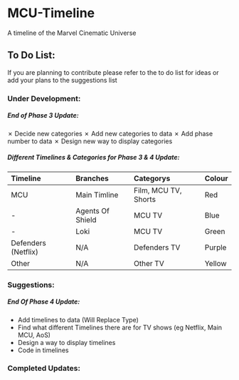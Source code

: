 # MCU-Timeline
A timeline of the Marvel Cinematic Universe

## To Do List:
If you are planning to contribute please refer to the to do list for ideas or add your plans to the suggestions list
### Under Development:

##### End of Phase 3 Update:
&cross; Decide new categories
&cross; Add new categories to data
&cross; Add phase number to data
&cross; Design new way to display categories

##### Different Timelines & Categories for Phase 3 & 4 Update:
| Timeline            | Branches         | Categorys            | Colour |
| :-------------      | :----------      | :-----------         | :----- |
| MCU                 | Main Timline     | Film, MCU TV, Shorts | Red    |
| -                   | Agents Of Shield | MCU TV               | Blue   |
| -                   | Loki             | MCU TV               | Green  |
| Defenders (Netflix) | N/A              | Defenders TV         | Purple |
| Other               | N/A              | Other TV             | Yellow |


### Suggestions:
##### End Of Phase 4 Update:
- Add timelines to data (Will Replace Type)
- Find what different Timelines there are for TV shows (eg Netflix, Main MCU, AoS)
- Design a way to display timelines
- Code in timelines

### Completed Updates:
